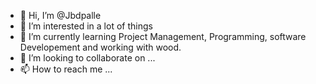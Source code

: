 - 👋 Hi, I’m @Jbdpalle
- 👀 I’m interested in a lot of things 
- 🌱 I’m currently learning Project Management, Programming, software Developement and working with wood. 
- 💞️ I’m looking to collaborate on ...
- 📫 How to reach me ...

<!---
Jbdpalle/Jbdpalle is a ✨ special ✨ repository because its `README.md` (this file) appears on your GitHub profile.
You can click the Preview link to take a look at your changes.
--->
